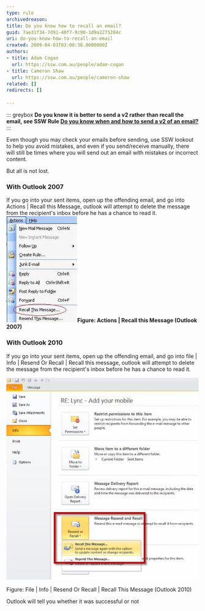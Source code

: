 ```yaml
---
type: rule
archivedreason: 
title: Do you know how to recall an email?
guid: 7ae31f34-7d91-40f7-9c90-1d9a2275284c
uri: do-you-know-how-to-recall-an-email
created: 2009-04-03T03:08:36.0000000Z
authors:
- title: Adam Cogan
  url: https://ssw.com.au/people/adam-cogan
- title: Cameron Shaw
  url: https://ssw.com.au/people/cameron-shaw
related: []
redirects: []

---
```


::: greybox
**Do you know it is better to send a v2 rather than recall the email, see SSW Rule [Do you know when and how to send a v2 of an email?](/email-send-a-v2)**
:::

Even though you may check your emails before sending, use SSW lookout to help you avoid mistakes, and even if you send/receive manually, there will still be times where you will send out an email with mistakes or incorrect content.

<!--endintro-->

But all is not lost.

### With Outlook 2007

If you go into your sent items, open up the offending email, and go into Actions | Recall this Message, outlook will attempt to delete the message from the recipient's inbox before he has a chance to read it.
![Recall a message](/rules/do-you-know-how-to-recall-an-email/RecallMessage.JPG)**Figure: Actions | Recall this Message (Outlook 2007)**  

### With Outlook 2010

If you go into your sent items, open up the offending email, and go into file | Info | Resend Or Recall | Recall this message, outlook will attempt to delete the message from the recipient's inbox before he has a chance to read it.

 ![](/rules/do-you-know-how-to-recall-an-email/RecallInOutlook2010.jpg)

Figure: File | Info | Resend Or Recall | Recall This Message (Outlook 2010)

Outlook will tell you whether it was successful or not

